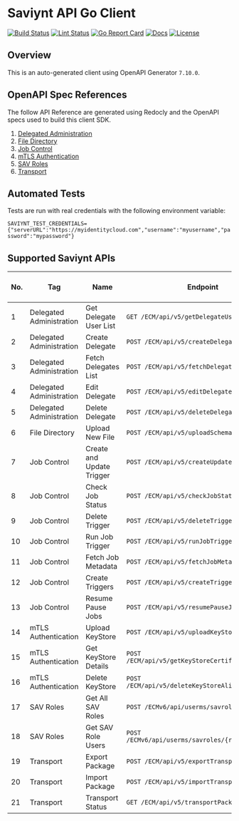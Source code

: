 # Saviynt API Go Client

[![Build Status][build-status-svg]][build-status-link]
[![Lint Status][lint-status-svg]][lint-status-link]
[![Go Report Card][goreport-svg]][goreport-link]
[![Docs][docs-godoc-svg]][docs-godoc-link]
[![License][license-svg]][license-link]

 [build-status-svg]: https://github.com/grokify/saviynt-api-go-client/workflows/test/badge.svg
 [build-status-link]: https://github.com/grokify/saviynt-api-go-client/actions/workflows/test.yaml
 [lint-status-svg]: https://github.com/grokify/saviynt-api-go-client/workflows/lint/badge.svg
 [lint-status-link]: https://github.com/grokify/saviynt-api-go-client/actions/workflows/lint.yaml
 [goreport-svg]: https://goreportcard.com/badge/github.com/grokify/saviynt-api-go-client
 [goreport-link]: https://goreportcard.com/report/github.com/grokify/saviynt-api-go-client
 [docs-godoc-svg]: https://pkg.go.dev/badge/github.com/grokify/saviynt-api-go-client
 [docs-godoc-link]: https://pkg.go.dev/github.com/grokify/saviynt-api-go-client
 [license-svg]: https://img.shields.io/badge/license-MIT-blue.svg
 [license-link]: https://github.com/grokify/saviynt-api-go-client/blob/master/LICENSE

## Overview

This is an auto-generated client using OpenAPI Generator `7.10.0`.

## OpenAPI Spec References

The follow API Reference are generated using Redocly and the OpenAPI specs used to build this client SDK.

1. [Delegated Administration](https://grokify.github.io/saviynt-api-go-client/api_delegatedadministration.html)
1. [File Directory](https://grokify.github.io/saviynt-api-go-client/api_filedirectory.html)
1. [Job Control](https://grokify.github.io/saviynt-api-go-client/api_jobcontrol.html)
1. [mTLS Authentication](https://grokify.github.io/saviynt-api-go-client/api_mtlsauthentication.html)
1. [SAV Roles](https://grokify.github.io/saviynt-api-go-client/api_savroles.html)
1. [Transport](https://grokify.github.io/saviynt-api-go-client/api_transport.html)

## Automated Tests

Tests are run with real credentials with the following environment variable:

`SAVIYNT_TEST_CREDENTIALS={"serverURL":"https://myidentitycloud.com","username":"myusername","password":"mypassword"}`

## Supported Saviynt APIs

| No. | Tag | Name | Endpoint | In Spec | In SDK | SDK Test: Manual | SDK Test: Automated |
| - | - | - | - | - | - | - | - |
| 1 | Delegated Administration | Get Delegate User List | `GET /ECM/api/v5/getDelegateUserList` | :white_check_mark: | :white_check_mark: | :white_check_mark: | :x: |
| 2 | Delegated Administration | Create Delegate | `POST /ECM/api/v5/createDelegate` | :white_check_mark: | :white_check_mark: | :white_check_mark: | :x: |
| 3 | Delegated Administration | Fetch Delegates List | `POST /ECM/api/v5/fetchDelegatesList` | :white_check_mark: | :white_check_mark: | :white_check_mark: | :x: |
| 4 | Delegated Administration | Edit Delegate | `POST /ECM/api/v5/editDelegate` | :white_check_mark: | :white_check_mark: | :white_check_mark: | :x: |
| 5 | Delegated Administration | Delete Delegate | `POST /ECM/api/v5/deleteDelegate` | :white_check_mark: | :white_check_mark: | :white_check_mark: | :x: |
| 6 | File Directory | Upload New File | `POST /ECM/api/v5/uploadSchemaFile` | :white_check_mark: | :white_check_mark: | :x: | :x: |
| 7 | Job Control | Create and Update Trigger | `POST /ECM/api/v5/createUpdateTrigger` | :white_check_mark: | :white_check_mark: | :x: | :x: |
| 8 | Job Control | Check Job Status | `POST /ECM/api/v5/checkJobStatus` | :white_check_mark: | :white_check_mark: | :white_check_mark: | :x: |
| 9 | Job Control | Delete Trigger | `POST /ECM/api/v5/deleteTrigger` | :white_check_mark: | :white_check_mark: | :x: | :x: |
| 10 | Job Control | Run Job Trigger | `POST /ECM/api/v5/runJobTrigger` | :white_check_mark: | :white_check_mark: | :x: | :x: |
| 11 | Job Control | Fetch Job Metadata | `POST /ECM/api/v5/fetchJobMetadata` | :white_check_mark: | :white_check_mark: | :white_check_mark: | :x: |
| 12 | Job Control | Create Triggers | `POST /ECM/api/v5/createTriggers` | :white_check_mark: | :white_check_mark: | :x: | :x: |
| 13 | Job Control | Resume Pause Jobs | `POST /ECM/api/v5/resumePauseJobs` | :white_check_mark: | :white_check_mark: | :white_check_mark: | :x: |
| 14 | mTLS Authentication | Upload KeyStore | `POST /ECM/api/v5/uploadKeyStore` | :white_check_mark: | :white_check_mark: | :white_check_mark: | :x: |
| 15 | mTLS Authentication | Get KeyStore Details | `POST /ECM/api/v5/getKeyStoreCertificateDetails` | :white_check_mark: | :white_check_mark: | :white_check_mark: | :x: |
| 16 | mTLS Authentication | Delete KeyStore | `POST /ECM/api/v5/deleteKeyStoreAlias/{alias}` | :white_check_mark: | :white_check_mark: | :white_check_mark: | :x: |
| 17 | SAV Roles | Get All SAV Roles | `POST /ECMv6/api/userms/savroles` | :white_check_mark: | :white_check_mark: | :white_check_mark: | :white_check_mark: |
| 18 | SAV Roles | Get SAV Role Users | `POST /ECMv6/api/userms/savroles/{roleName/users` | :white_check_mark: | :white_check_mark: | :white_check_mark: | :white_check_mark: |
| 19 | Transport | Export Package | `POST /ECM/api/v5/exportTransportPackage` | :white_check_mark: | :white_check_mark: | :white_check_mark: | :white_check_mark: |
| 20 | Transport | Import Package | `POST /ECM/api/v5/importTransportPackage` | :white_check_mark: | :white_check_mark: | :white_check_mark: | :x: |
| 21 | Transport | Transport Status | `GET /ECM/api/v5/transportPackageStatus` | :white_check_mark: | :white_check_mark: | :white_check_mark: | :x: |
